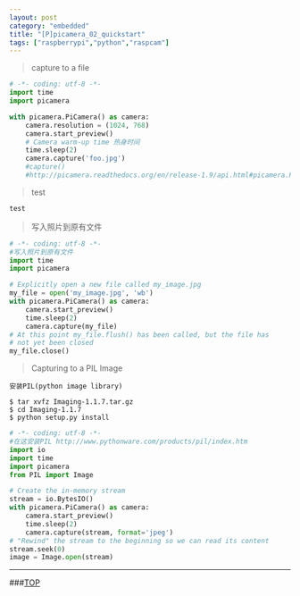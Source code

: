 ```yaml
---
layout: post
category: "embedded"
title: "[P]picamera_02_quickstart"
tags: ["raspberrypi","python","raspcam"]
---
```


<a name="top"></a>
> capture to a file



```python
# -*- coding: utf-8 -*-
import time
import picamera

with picamera.PiCamera() as camera:
    camera.resolution = (1024, 768)
    camera.start_preview()
    # Camera warm-up time 热身时间
    time.sleep(2)
    camera.capture('foo.jpg')
    #capture()
    #http://picamera.readthedocs.org/en/release-1.9/api.html#picamera.PiCamera.capture
```

> test

```python
test
```

> 写入照片到原有文件

```python
# -*- coding: utf-8 -*-
#写入照片到原有文件
import time
import picamera

# Explicitly open a new file called my_image.jpg
my_file = open('my_image.jpg', 'wb')
with picamera.PiCamera() as camera:
    camera.start_preview()
    time.sleep(2)
    camera.capture(my_file)
# At this point my_file.flush() has been called, but the file has
# not yet been closed
my_file.close()
```

> Capturing to a PIL Image

`安装PIL(python image library)`

```shell
$ tar xvfz Imaging-1.1.7.tar.gz
$ cd Imaging-1.1.7
$ python setup.py install
```

```python
# -*- coding: utf-8 -*-
#在这安装PIL http://www.pythonware.com/products/pil/index.htm
import io
import time
import picamera
from PIL import Image

# Create the in-memory stream
stream = io.BytesIO()
with picamera.PiCamera() as camera:
    camera.start_preview()
    time.sleep(2)
    camera.capture(stream, format='jpeg')
# "Rewind" the stream to the beginning so we can read its content
stream.seek(0)
image = Image.open(stream)
```


- - - 

###[TOP](#top)

